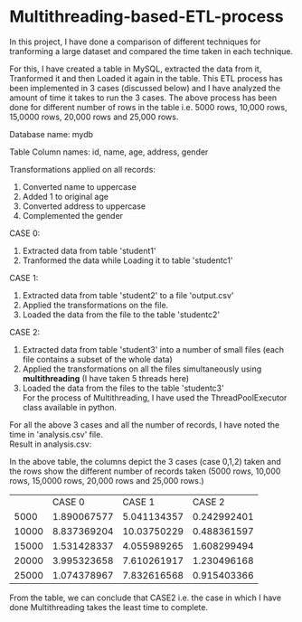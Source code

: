 # Multithreading-based-ETL-process

In this project, I have done a comparison of different techniques for tranforming a large dataset and compared the time taken in each technique.

For this, I have created a table in MySQL, extracted the data from it, Tranformed it and then Loaded it again in the table. This ETL process has been implemented in 3 cases (discussed below) and I have analyzed the amount of time it takes to run the 3 cases.
The above process has been done for different number of rows in the table i.e. 5000 rows, 10,000 rows, 15,0000 rows, 20,000 rows and 25,000 rows.

Database name: mydb

Table Column names: id, name, age, address, gender

Transformations applied on all records: <br>
1) Converted name to uppercase<br>
2) Added 1 to original age<br>
3) Converted address to uppercase<br>
4) Complemented the gender

CASE 0:<br>
1) Extracted data from table 'student1' <br>
2) Tranformed the data while Loading it to table 'studentc1'

CASE 1:<br>
1) Extracted data from table 'student2' to a file 'output.csv' <br>
2) Applied the transformations on the file.<br>
3) Loaded the data from the file to the table 'studentc2'

CASE 2:<br>
1) Extracted data from table 'student3' into a number of small files (each file contains a subset of the whole data)<br>
2) Applied the transformations on all the files simultaneously using <b>multithreading</b> (I have taken 5 threads here)<br>
3) Loaded the data from the files to the table 'studentc3'<br>
For the process of Multithreading, I have used the ThreadPoolExecutor class available in python. 

For all the above 3 cases and all the number of records, I have noted the time in 'analysis.csv' file.<br>
Result in analysis.csv:<br>

In the above table, the columns depict the 3 cases (case 0,1,2) taken and the rows show the different number of records taken (5000 rows, 10,000 rows, 15,0000 rows, 20,000 rows and 25,000 rows.)

<table>
  <tr>
    <td></td>
    <td> CASE 0</td>
    <td> CASE 1</td>
    <td> CASE 2</td>
  </tr>
  <tr>
    <td>5000</td>
    <td>1.890067577</td>
    <td>5.041134357</td>
    <td>0.242992401</td>
  </tr>
  <tr>
    <td>10000</td>
    <td>8.837369204</td>
    <td>10.03750229</td>
    <td>0.488361597</td>
  </tr>
  <tr>
    <td>15000</td>
    <td>1.531428337</td>
    <td>4.055989265</td>
    <td>1.608299494</td>
  </tr>
  <tr>
    <td>20000</td>
    <td>3.995323658</td>
    <td>7.610261917</td>
    <td>1.230496168</td>
  </tr>
  <tr>
    <td>25000</td>
    <td>1.074378967</td>	
    <td>7.832616568</td>	
    <td>0.915403366</td>
</table>


From the table, we can conclude that CASE2 i.e. the case in which I have done Multithreading takes the least time to complete.

